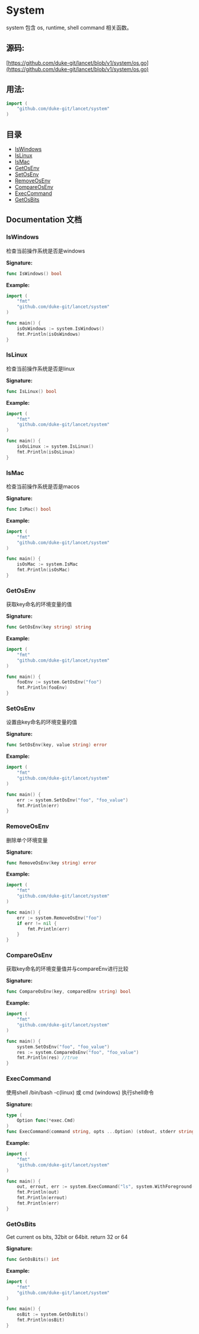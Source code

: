 # System

system 包含 os, runtime, shell command 相关函数。

<div STYLE="page-break-after: always;"></div>

## 源码:

[https://github.com/duke-git/lancet/blob/v1/system/os.go](https://github.com/duke-git/lancet/blob/v1/system/os.go)

<div STYLE="page-break-after: always;"></div>

## 用法:

```go
import (
    "github.com/duke-git/lancet/system"
)
```

<div STYLE="page-break-after: always;"></div>

## 目录

-   [IsWindows](#IsWindows)
-   [IsLinux](#IsLinux)
-   [IsMac](#IsMac)
-   [GetOsEnv](#GetOsEnv)
-   [SetOsEnv](#SetOsEnv)
-   [RemoveOsEnv](#RemoveOsEnv)
-   [CompareOsEnv](#CompareOsEnv)
-   [ExecCommand](#ExecCommand)
-   [GetOsBits](#GetOsBits)

<div STYLE="page-break-after: always;"></div>

## Documentation 文档

### <span id="IsWindows">IsWindows</span>

<p>检查当前操作系统是否是windows</p>

<b>Signature:</b>

```go
func IsWindows() bool
```

<b>Example:</b>

```go
import (
    "fmt"
    "github.com/duke-git/lancet/system"
)

func main() {
    isOsWindows := system.IsWindows()
    fmt.Println(isOsWindows)
}
```

### <span id="IsLinux">IsLinux</span>

<p>检查当前操作系统是否是linux</p>

<b>Signature:</b>

```go
func IsLinux() bool
```

<b>Example:</b>

```go
import (
    "fmt"
    "github.com/duke-git/lancet/system"
)

func main() {
    isOsLinux := system.IsLinux()
    fmt.Println(isOsLinux)
}
```

### <span id="IsMac">IsMac</span>

<p>检查当前操作系统是否是macos</p>

<b>Signature:</b>

```go
func IsMac() bool
```

<b>Example:</b>

```go
import (
    "fmt"
    "github.com/duke-git/lancet/system"
)

func main() {
    isOsMac := system.IsMac
    fmt.Println(isOsMac)
}
```

### <span id="GetOsEnv">GetOsEnv</span>

<p>获取key命名的环境变量的值</p>

<b>Signature:</b>

```go
func GetOsEnv(key string) string
```

<b>Example:</b>

```go
import (
    "fmt"
    "github.com/duke-git/lancet/system"
)

func main() {
    fooEnv := system.GetOsEnv("foo")
    fmt.Println(fooEnv)
}
```

### <span id="SetOsEnv">SetOsEnv</span>

<p>设置由key命名的环境变量的值</p>

<b>Signature:</b>

```go
func SetOsEnv(key, value string) error
```

<b>Example:</b>

```go
import (
    "fmt"
    "github.com/duke-git/lancet/system"
)

func main() {
    err := system.SetOsEnv("foo", "foo_value")
    fmt.Println(err)
}
```

### <span id="RemoveOsEnv">RemoveOsEnv</span>

<p>删除单个环境变量</p>

<b>Signature:</b>

```go
func RemoveOsEnv(key string) error
```

<b>Example:</b>

```go
import (
    "fmt"
    "github.com/duke-git/lancet/system"
)

func main() {
    err := system.RemoveOsEnv("foo")
    if err != nil {
        fmt.Println(err)
    }
}
```

### <span id="CompareOsEnv">CompareOsEnv</span>

<p>获取key命名的环境变量值并与compareEnv进行比较</p>

<b>Signature:</b>

```go
func CompareOsEnv(key, comparedEnv string) bool
```

<b>Example:</b>

```go
import (
    "fmt"
    "github.com/duke-git/lancet/system"
)

func main() {
    system.SetOsEnv("foo", "foo_value")
    res := system.CompareOsEnv("foo", "foo_value")
    fmt.Println(res) //true
}
```

### <span id="ExecCommand">ExecCommand</span>

<p>使用shell /bin/bash -c(linux) 或 cmd (windows) 执行shell命令</p>

<b>Signature:</b>

```go
type (
	Option func(*exec.Cmd)
)
func ExecCommand(command string, opts ...Option) (stdout, stderr string, err error)
```

<b>Example:</b>

```go
import (
    "fmt"
    "github.com/duke-git/lancet/system"
)

func main() {
    out, errout, err := system.ExecCommand("ls", system.WithForeground())
    fmt.Println(out)
    fmt.Println(errout)
    fmt.Println(err)
}
```

### <span id="GetOsBits">GetOsBits</span>

<p>Get current os bits, 32bit or 64bit. return 32 or 64</p>

<b>Signature:</b>

```go
func GetOsBits() int
```

<b>Example:</b>

```go
import (
    "fmt"
    "github.com/duke-git/lancet/system"
)

func main() {
    osBit := system.GetOsBits()
    fmt.Println(osBit)
}
```
